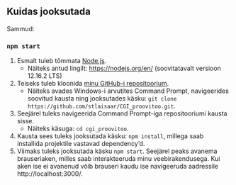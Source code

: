 ## Kuidas jooksutada

Sammud:

### `npm start`

1.	Esmalt tuleb tõmmata [Node.js](https://nodejs.org/en/docs/).
    - Näiteks antud lingilt: https://nodejs.org/en/ (soovitatavalt versioon 12.16.2 LTS)
2.	Teiseks tuleb kloonida [minu GitHub-i repositoorium](https://github.com/stlaisaar/CGI_proovitoo).
    - Näiteks avades Windows-i arvutites Command Prompt, navigeerides soovitud kausta ning jooksutades käsku: 
`git clone https://github.com/stlaisaar/CGI_proovitoo.git`.
3.	Seejärel tuleks navigeerida Command Prompt-iga repositooriumi kausta sisse. 
    - Näiteks käsuga: `cd cgi_proovitoo`.
4.	Kausta sees tuleks jooksutada käsku: `npm install`, millega saab installida projektile vastavad dependency’d.
5.	Viimaks tuleks jooksutada käsku `npm start`. Seejärel peaks avanema brauseriaken, milles saab interakteeruda minu veebirakendusega. Kui aken ise ei avanenud võib brauseri kaudu ise navigeeruda aadressile http://localhost:3000/.
